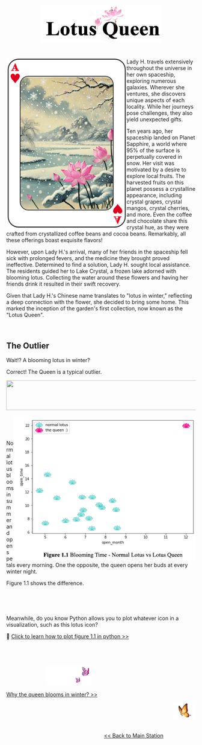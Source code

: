 <p align="center">
<img src="https://github.com/lady-h-world/My_Garden/blob/main/images/Lotus_Queen_images/title_queen_v2.png" width="320" height="100" />
</p>

#

<p>
<img align="left" src="https://github.com/lady-h-world/My_Garden/blob/main/images/Lotus_Queen_images/lotus_queen.png" width="320" height="450" />

Lady H. travels extensively throughout the universe in her own spaceship, exploring numerous galaxies. Wherever she ventures, she discovers unique aspects of each locality. While her journeys pose challenges, they also yield unexpected gifts.

Ten years ago, her spaceship landed on Planet Sapphire, a world where 95% of the surface is perpetually covered in snow. Her visit was motivated by a desire to explore local fruits. The harvested fruits on this planet possess a crystalline appearance, including crystal grapes, crystal mangos, crystal cherries, and more. Even the coffee and chocolate share this crystal hue, as they were crafted from crystallized coffee beans and cocoa beans. Remarkably, all these offerings boast exquisite flavors!

However, upon Lady H.'s arrival, many of her friends in the spaceship fell sick with prolonged fevers, and the medicine they brought proved ineffective. Determined to find a solution, Lady H. sought local assistance. The residents guided her to Lake Crystal, a frozen lake adorned with blooming lotus. Collecting the water around these flowers and having her friends drink it resulted in their swift recovery.
  
Given that Lady H.'s Chinese name translates to "lotus in winter," reflecting a deep connection with the flower, she decided to bring some home. This marked the inception of the garden's first collection, now known as the "Lotus Queen".

</p>
<p>&nbsp;</p>


## The Outlier

Wait!? A blooming lotus in winter? 

Correct! The Queen is a typical outlier.

<p align="left">
<img src="https://github.com/lady-h-world/My_Garden/blob/main/images/notes/outlier.png" width="766" height="79" />
</p>

<p>
<img align="right" src="https://github.com/lady-h-world/My_Garden/blob/main/images/Lotus_Queen_images/lotus_plot.png" width="484" height="381" />
<p>&nbsp;</p>
<p>&nbsp;</p>

Normal lotus blooms in summer and opens petals every morning. One the opposite, the queen opens her buds at every winter night.

Figure 1.1 shows the difference.

<p>&nbsp;</p>
<p>&nbsp;</p>

Meanwhile, do you know Python allows you to plot whatever icon in a visualization, such as this lotus icon?

🌻 [Click to learn how to plot figure 1.1 in python >>][2]

</p>
<p>&nbsp;</p>

#
<p align="left">
  &nbsp;&nbsp;&nbsp;&nbsp;&nbsp;&nbsp;&nbsp;&nbsp;&nbsp;&nbsp;&nbsp;&nbsp;&nbsp;&nbsp;&nbsp;&nbsp;&nbsp;&nbsp;&nbsp;&nbsp;&nbsp;&nbsp;&nbsp;&nbsp;&nbsp;&nbsp;
<img src="https://github.com/lady-h-world/My_Garden/blob/main/images/follow_us.png" width="120" height="50" />
</p>

[Why the queen blooms in winter? >>][1]

<p align="right">
<img src="https://github.com/lady-h-world/My_Garden/blob/main/images/going_back.png" width="60" height="44" />
</p>

&nbsp;&nbsp;&nbsp;&nbsp;&nbsp;&nbsp;&nbsp;&nbsp;&nbsp;&nbsp;&nbsp;&nbsp;&nbsp;&nbsp;&nbsp;&nbsp;&nbsp;&nbsp;&nbsp;&nbsp;&nbsp;&nbsp;&nbsp;&nbsp;&nbsp;&nbsp;&nbsp;&nbsp;&nbsp;&nbsp;&nbsp;&nbsp;&nbsp;&nbsp;&nbsp;&nbsp;&nbsp;&nbsp;&nbsp;&nbsp;&nbsp;&nbsp;&nbsp;&nbsp;&nbsp;&nbsp;&nbsp;&nbsp;&nbsp;&nbsp;&nbsp;&nbsp;&nbsp;&nbsp;&nbsp;&nbsp;&nbsp;&nbsp;&nbsp;&nbsp;&nbsp;&nbsp;&nbsp;&nbsp;&nbsp;&nbsp;&nbsp;&nbsp;&nbsp;&nbsp;&nbsp;&nbsp;&nbsp;&nbsp;&nbsp;&nbsp;&nbsp;&nbsp;&nbsp;&nbsp;&nbsp;&nbsp;&nbsp;&nbsp;&nbsp;&nbsp;&nbsp;&nbsp;&nbsp;&nbsp;&nbsp;&nbsp;&nbsp;&nbsp;&nbsp;&nbsp;&nbsp;&nbsp;&nbsp;&nbsp;&nbsp;&nbsp;&nbsp;&nbsp;&nbsp;&nbsp;&nbsp;&nbsp;&nbsp;&nbsp;&nbsp;&nbsp;&nbsp;&nbsp;&nbsp;&nbsp;&nbsp;&nbsp;&nbsp;&nbsp;&nbsp;&nbsp;&nbsp;&nbsp;&nbsp;&nbsp;&nbsp;&nbsp;&nbsp;&nbsp;&nbsp;&nbsp;&nbsp;&nbsp;&nbsp;&nbsp;&nbsp;&nbsp;&nbsp;&nbsp;&nbsp;&nbsp;&nbsp;&nbsp;&nbsp;&nbsp;&nbsp;&nbsp;&nbsp;&nbsp;&nbsp;&nbsp;&nbsp;&nbsp;&nbsp;&nbsp;&nbsp;&nbsp;&nbsp;&nbsp;&nbsp;&nbsp;&nbsp;&nbsp;&nbsp;&nbsp;&nbsp;&nbsp;&nbsp;&nbsp;&nbsp;&nbsp;&nbsp;&nbsp;&nbsp;&nbsp;&nbsp;&nbsp;&nbsp;&nbsp;&nbsp;&nbsp;&nbsp;&nbsp;&nbsp;&nbsp;&nbsp;&nbsp;&nbsp;&nbsp;&nbsp;&nbsp;&nbsp;&nbsp;[<< Back to Main Station][3]

[1]:https://github.com/lady-h-world/My_Garden/blob/main/reading_pages/The%20Queen/param_tuning_1.md
[2]:https://github.com/lady-h-world/My_Garden/blob/main/code/queen_lotus/lotus_queen.ipynb
[3]:https://github.com/lady-h-world/My_Garden/blob/main/reading_pages/tour_guide.md#main-station-


